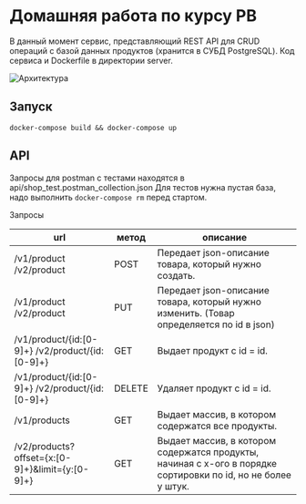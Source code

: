 # Домашняя работа по курсу РВ

В данный момент сервис, представляющий REST API для CRUD операций с базой данных продуктов (хранится в СУБД PostgreSQL).
Код сервиса и Dockerfile в директории server.


![Архитектура](https://github.com/nikvas0/dc-homework/dc_arch_1.jpg "Архитектура")


## Запуск
```
docker-compose build && docker-compose up
```

## API

Запросы для postman с тестами находятся в api/shop_test.postman_collection.json
Для тестов нужна пустая база, надо выполнить `docker-compose rm` перед стартом.

Запросы

| url                                             | метод  | описание                                                                                                      |
|-------------------------------------------------|--------|---------------------------------------------------------------------------------------------------------------|
| /v1/product /v2/product                         | POST   | Передает json-описание товара, который нужно создать.                                                         |
| /v1/product /v2/product                         | PUT    | Передает json-описание товара, который нужно изменить. (Товар определяется по id в json)                      |
| /v1/product/{id:[0-9]+} /v2/product/{id:[0-9]+} | GET    | Выдает продукт с id = id.                                                                                     |
| /v1/product/{id:[0-9]+} /v2/product/{id:[0-9]+} | DELETE | Удаляет продукт с id = id.                                                                                    |
| /v1/products                                    | GET    | Выдает массив, в котором содержатся все продукты.                                                             |
| /v2/products?offset={x:[0-9]+}&limit={y:[0-9]+} | GET    | Выдает массив, в котором содержатся продукты, начиная с x-ого в порядке сортировки по id, но не более y штук. |
